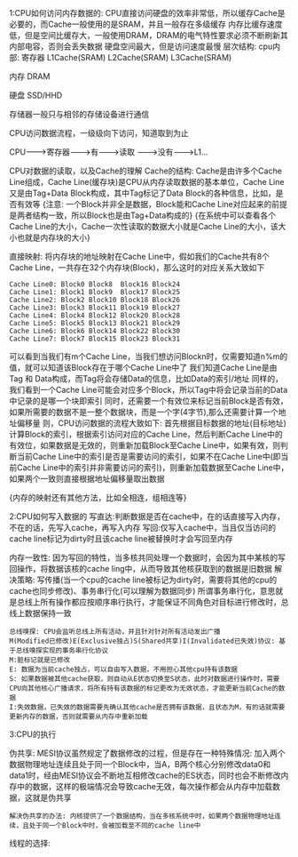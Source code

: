 1:CPU如何访问内存数据的: 
    CPU直接访问硬盘的效率非常低，所以缓存Cache是必要的，而Cache一般使用的是SRAM，并且一般存在多级缓存
    内存比缓存速度低，但是空间比缓存大，一般使用DRAM，DRAM的电气特性要求必须不断刷新其内部电容，否则会丢失数据
    硬盘空间最大，但是访问速度最慢
层次结构: 
cpu内部: 寄存器
        L1Cache(SRAM)
        L2Cache(SRAM)
        L3Cache(SRAM)

内存    DRAM

硬盘    SSD/HHD

存储器一般只与相邻的存储设备进行通信


CPU访问数据流程，一级级向下访问，知道取到为止

CPU--->寄存器--->有--->读取
            --->没有--->L1...

CPU对数据的读取，以及Cache的理解
Cache的结构: Cache是由许多个Cache Line组成，Cache Line(缓存块)是CPU从内存读取数据的基本单位，Cache Line又是由Tag+Data Block构成，其中Tag标记了Data Block的各种信息，比如，是否有效等
{注意: 一个Block并非全是数据，Block能和Cache Line对应起来的前提是两者结构一致，所以Block也是由Tag+Data构成的}
{在系统中可以查看各个Cache Line的大小，Cache一次性读取的数据大小就是Cache Line的大小，该大小也就是内存块的大小}



直接映射: 
    将内存块的地址映射在Cache Line中，假如我们的Cache共有8个Cache Line，一共存在32个内存块(Block)，那么这时的对应关系大致如下
    
    Cache Line0: Block0 Block8  Block16 Block24
    Cache Line1: Block1 Block9  Block17 Block25
    Cache Line2: Block2 Block10 Block18 Block26
    Cache Line3: Block3 Block11 Block19 Block27
    Cache Line4: Block4 Block12 Block20 Block28
    Cache Line5: Block5 Block13 Block21 Block29
    Cache Line6: Block6 Block14 Block22 Block30
    Cache Line7: Block7 Block15 Block23 Block31

可以看到当我们有m个Cache Line，当我们想访问Blockn时，仅需要知道n%m的值，就可以知道该Block存在于哪个Cache Line中了
我们知道Cache Line是由Tag 和 Data构成，而Tag将会存储Data的信息，比如Data的索引/地址
同样的，我们看到一个Cache Line可能会对应多个Block，所以Tag中将会记录当前的Data中记录的是哪一个块即索引
同时，还需要一个有效位来标记当前Block是否有效，如果所需要的数据不是一整个数据块，而是一个字(4字节),那么还需要计算一个地址偏移量
则，CPU访问数据的流程大致如下: 
    首先根据目标数据的地址(目标地址)计算Block的索引，根据索引访问对应的Cache Line，然后判断Cache Line中的有效位，如果数据是无效的，则重新加载Block至Cache Line中，如果有效，则判断当前Cache Line中的索引是否是需要访问的索引，如果不在Cache Line中(即当前Cache Line中的索引并非需要访问的索引)，则重新加载数据至Cache Line中，如果两个一致则直接根据地址偏移量取出数据

{内存的映射还有其他方法，比如全相连，组相连等}




2:CPU如何写入数据的
写直达:判断数据是否在cache中，在的话直接写入内存，不在的话，先写入cache，再写入内存
写回:仅写入cache中，当且仅当访问的cache line标记为dirty时且该cache line被替换时才会写回至内存

内存一致性: 因为写回的特性，当多核共同处理一个数据时，会因为其中某核的写回操作，将数据该核的cache ling中，从而导致其他核获取到的数据是旧数据
    解决策略: 写传播(当一个cpu的cache line被标记为dirty时，需要将其他的cpu的cache也同步修改)、事务串行化(可以理解为数据同步)
        所谓事务串行化，意思就是总线上所有操作都应按顺序串行执行，才能保证不同角色对目标进行修改时，总线上数据保持一致
    
    总线嗅探: CPU会监听总线上所有活动，并且针对针对所有活动发出广播
    M(Modified已修改)E(Exclusive独占)S(Shared共享)I(Invalidated已失效)协议: 基于总线嗅探实现的事务串行化协议
    M:脏标记就是已修改
    E: 数据为当前cache独占，可以自由写入数据，不用担心其他cpu持有该数据
    S: 如果数据被其他cache获取，则自动从E状态切换至S状态，此时对数据进行操作时，需要CPU向其他核心广播请求，将所有持有该数据的标记更改为无效状态，才能更新当前Cache的数据
    I:失效数据，已失效的数据需要先确认其他cache是否拥有该数据，且状态为M，有的话就需要更新内存的数据，否则就需要从内存中重新加载




3:CPU的执行

伪共享: MESI协议虽然规定了数据修改的过程，但是存在一种特殊情况: 
    加入两个数据物理地址连续且处于同一个Block中，当A，B两个核心分别修改data0和data1时，经由MESI协议会不断地互相修改cache的ES状态，同时也会不断修改内存中的数据，这样的极端情况会导致cache无效，每次操作都会从内存中加载数据，这就是伪共享

    解决伪共享的办法: 内核提供了一个数据结构，当在多核系统中时，如果两个数据物理地址连续，且处于同一个Block中时，会被加载至不同的cache line中


线程的选择: 
